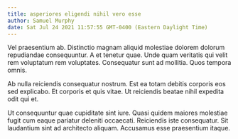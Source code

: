 ```yaml
---
title: asperiores eligendi nihil vero esse
author: Samuel Murphy
date: Sat Jul 24 2021 11:57:55 GMT-0400 (Eastern Daylight Time)
---
```

Vel praesentium ab. Distinctio magnam aliquid molestiae dolorem dolorum repudiandae consequuntur. A et tenetur quae. Unde quam veritatis qui velit rem voluptatum rem voluptates. Consequatur sunt ad mollitia. Quos tempora omnis.

 Ab nulla reiciendis consequatur nostrum. Est ea totam debitis corporis eos sed explicabo. Et corporis et quis vitae. Ut reiciendis beatae nihil expedita odit qui et.

 Ut consequuntur quae cupiditate sint iure. Quasi quidem maiores molestiae fugit cum eaque pariatur deleniti occaecati. Reiciendis iste consequatur. Sit laudantium sint ad architecto aliquam. Accusamus esse praesentium itaque.